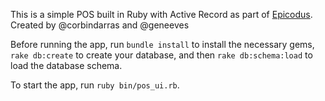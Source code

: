 This is a simple POS built in Ruby with Active Record as part of
[Epicodus](http://www.epicodus.com/). Created by @corbindarras and @geneeves

Before running the app, run `bundle install` to install the necessary gems, `rake db:create` to
create your database, and then `rake db:schema:load` to load the database schema.

To start the app, run `ruby bin/pos_ui.rb`.